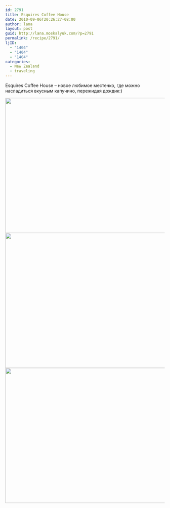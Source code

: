 ```yaml
---
id: 2791
title: Esquires Coffee House
date: 2010-09-06T20:26:27-08:00
author: lana
layout: post
guid: http://lana.moskalyuk.com/?p=2791
permalink: /recipe/2791/
ljID:
  - "1404"
  - "1404"
  - "1404"
categories:
  - New Zealand
  - traveling
---
```

Esquires Coffee House &#8211; новое любимое местечко, где можно насладиться вкусным капучино, пережидая дождик:)

<img loading="lazy" class="alignnone" title="ECH" src="http://farm5.static.flickr.com/4149/4962870019_37cb78c965_z.jpg" alt="" width="640" height="427" /> 

<img loading="lazy" class="alignnone" title="ECH" src="http://farm5.static.flickr.com/4147/4962863693_351b7f8a5f_z.jpg" alt="" width="640" height="427" /> 

<img loading="lazy" class="alignnone" title="ECH" src="http://farm5.static.flickr.com/4103/4963458514_384274c6a3_z.jpg" alt="" width="640" height="427" />